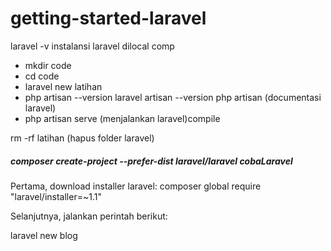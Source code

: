 # getting-started-laravel


laravel -v instalansi laravel dilocal comp
- mkdir code
- cd code
- laravel new latihan
- php artisan --version
laravel artisan --version
php artisan (documentasi laravel)
- php artisan serve (menjalankan laravel)compile

rm -rf latihan (hapus folder laravel)



#####  composer create-project --prefer-dist laravel/laravel cobaLaravel


Pertama, download installer laravel:
composer global require "laravel/installer=~1.1"

Selanjutnya, jalankan perintah berikut:

laravel new blog


